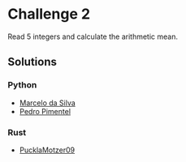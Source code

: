 # Challenge 2 

Read 5 integers and calculate the arithmetic mean.

## Solutions
### Python 
* [Marcelo da Silva](https://github.com/marcelodasilva/challenges-hacktoberfest/blob/master/challenges/2/Python/marcelodasilva.py)
* [Pedro Pimentel](https://github.com/pedro5/challenges-hacktoberfest/blob/master/challenges/2/Python/pedro5.py)
### Rust
* [PucklaMotzer09](https://github.com/PucklaMotzer09/challenges-hacktoberfest/blob/master/challenges/2/Rust/pucklamotzer09/src/main.rs)


